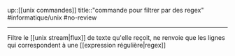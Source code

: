 up::[[unix commandes]]
title::"commande pour filtrer par des regex"
#informatique/unix #no-review 

----
Filtre le [[unix stream|flux]] de texte qu'elle reçoit, ne renvoie que les lignes qui correspondent à une [[expression régulière|regex]]

